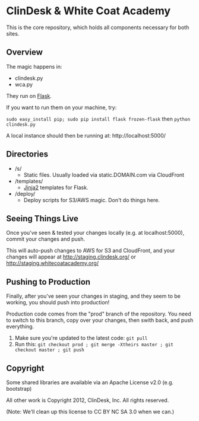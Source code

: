 # ClinDesk & White Coat Academy

This is the core repository, which holds all components necessary for both sites.

## Overview

The magic happens in:

* clindesk.py
* wca.py

They run on [Flask](http://flask.pocoo.org/).

If you want to run them on your machine, try:

 `sudo easy_install pip; sudo pip install flask frozen-flask` then `python clindesk.py`

A local instance should then be running at: http://localhost:5000/

## Directories

* /s/
  * Static files. Usually loaded via static.DOMAIN.com via CloudFront
* /templates/
  * [Jinja2](http://jinja.pocoo.org/) templates for Flask.
* /deploy/
  * Deploy scripts for S3/AWS magic. Don't do things here.

## Seeing Things Live

Once you've seen & tested your changes locally (e.g. at localhost:5000), commit your changes and push.

This will auto-push changes to AWS for S3 and CloudFront, and your changes will appear at http://staging.clindesk.org/ or http://staging.whitecoatacademy.org/

## Pushing to Production
Finally, after you've seen your changes in staging, and they seem to be working, you should push into production!

Production code comes from the "prod" branch of the repository. You need to switch to this branch, copy over your changes, then swith back, and push everything.

1. Make sure you're updated to the latest code: `git pull`
2. Run this: `git checkout prod ; git merge -Xtheirs master ; git checkout master ; git push`

## Copyright

Some shared libraries are available via an Apache License v2.0 (e.g. bootstrap)

All other work is Copyright 2012, ClinDesk, Inc. All rights reserved.

(Note: We'll clean up this license to CC BY NC SA 3.0 when we can.)


